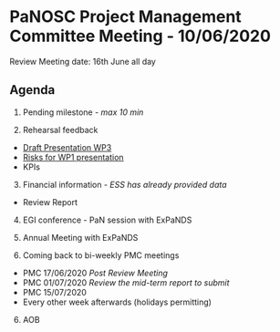 PaNOSC Project Management Committee Meeting - 10/06/2020 
========================================================

Review Meeting date: 16th June all day

Agenda
------	

1. Pending milestone *- max 10 min*

2. Rehearsal feedback
*  [Draft Presentation WP3](https://drive.google.com/file/d/1qvOOVuxCfUs54vuNIZ6aU90nSGncc_WI/view?usp=sharing)
*  [Risks for WP1 presentation](https://github.com/panosc-eu/panosc/tree/master/Work%20Packages/WP1%20Management/Other)
* KPIs

3. Financial information - *ESS has already provided data*
* Review Report 

4. EGI conference - PaN session with ExPaNDS

5. Annual Meeting with ExPaNDS

6. Coming back to bi-weekly PMC meetings
* PMC 17/06/2020 *Post Review Meeting*
* PMC 01/07/2020 *Review the mid-term report to submit*
* PMC 15/07/2020 
* Every other week afterwards (holidays permitting)

6. AOB
